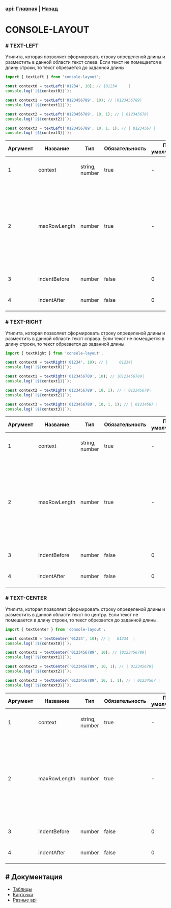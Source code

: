### api: [Главная](./../../README.md) | [Назад](./../README-RU.md)

# CONSOLE-LAYOUT

### # TEXT-LEFT

Утилита, которая позволяет сформировать строку определеной длины и разместить в данной области текст слева. Если текст не помещается в длину строки, то текст обрезается до заданной длины.

```ts
import { textLeft } from 'console-layout';

const context0 = textLeft('01234', 10); // |01234     |
console.log(`|${context0}|`);

const context1 = textLeft('0123456789', 10); // |0123456789|
console.log(`|${context1}|`);

const context2 = textLeft('0123456789', 10, 1); // | 012345678|
console.log(`|${context2}|`);

const context3 = textLeft('0123456789', 10, 1, 1); // | 01234567 |
console.log(`|${context3}|`);
```

| Аргумент | Название     | Тип            | Обязательность | По умолчанию | Описание                                                                                                                                 |
| -------- | ------------ | -------------- | -------------- | ------------ | ---------------------------------------------------------------------------------------------------------------------------------------- |
| 1        | context      | string, number | true           | -            | текст, который надо разместить, в строке                                                                                                 |
| 2        | maxRowLength | number         | true           | -            | формирует строку определенной длины, на которой размещается текст. Если текст не помещаетcя, то обрезается результат до указанной длины. |
| 3        | indentBefore | number         | false          | 0            | дополнительный отступ перед текстом                                                                                                      |
| 4        | indentAfter  | number         | false          | 0            | дополнительный отступ после текстом                                                                                                      |

### # TEXT-RIGHT

Утилита, которая позволяет сформировать строку определеной длины и разместить в данной области текст справа. Если текст не помещается в длину строки, то текст обрезается до заданной длины.

```ts
import { textRight } from 'console-layout';

const context0 = textRight('01234', 10); // |     01234|
console.log(`|${context0}|`);

const context1 = textRight('0123456789', 10); // |0123456789|
console.log(`|${context1}|`);

const context2 = textRight('0123456789', 10, 1); // | 012345678|
console.log(`|${context2}|`);

const context3 = textRight('0123456789', 10, 1, 1); // | 01234567 |
console.log(`|${context3}|`);
```

| Аргумент | Название     | Тип            | Обязательность | По умолчанию | Описание                                                                                                                                 |
| -------- | ------------ | -------------- | -------------- | ------------ | ---------------------------------------------------------------------------------------------------------------------------------------- |
| 1        | context      | string, number | true           | -            | текст, который надо разместить, в строке                                                                                                 |
| 2        | maxRowLength | number         | true           | -            | формирует строку определенной длины, на которой размещается текст. Если текст не помещаетcя, то обрезается результат до указанной длины. |
| 3        | indentBefore | number         | false          | 0            | дополнительный отступ перед текстом                                                                                                      |
| 4        | indentAfter  | number         | false          | 0            | дополнительный отступ после текстом                                                                                                      |

### # TEXT-CENTER

Утилита, которая позволяет сформировать строку определеной длины и разместить в данной области текст по центру. Если текст не помещается в длину строки, то текст обрезается до заданной длины.

```ts
import { textCenter } from 'console-layout';

const context0 = textCenter('01234', 10); // |   01234  |
console.log(`|${context0}|`);

const context1 = textCenter('0123456789', 10); // |0123456789|
console.log(`|${context1}|`);

const context2 = textCenter('0123456789', 10, 1); // | 012345678|
console.log(`|${context2}|`);

const context3 = textCenter('0123456789', 10, 1, 1); // | 01234567 |
console.log(`|${context3}|`);
```

| Аргумент | Название     | Тип            | Обязательность | По умолчанию | Описание                                                                                                                                 |
| -------- | ------------ | -------------- | -------------- | ------------ | ---------------------------------------------------------------------------------------------------------------------------------------- |
| 1        | context      | string, number | true           | -            | текст, который надо разместить, в строке                                                                                                 |
| 2        | maxRowLength | number         | true           | -            | формирует строку определенной длины, на которой размещается текст. Если текст не помещаетcя, то обрезается результат до указанной длины. |
| 3        | indentBefore | number         | false          | 0            | дополнительный отступ перед текстом                                                                                                      |
| 4        | indentAfter  | number         | false          | 0            | дополнительный отступ после текстом                                                                                                      |

## # Документация

- [Таблицы](./api/TABLE-RU.md)
- [Карточка](./api/CARD-RU.md)
- [Разные api](./api/OTHER-RU.md)
